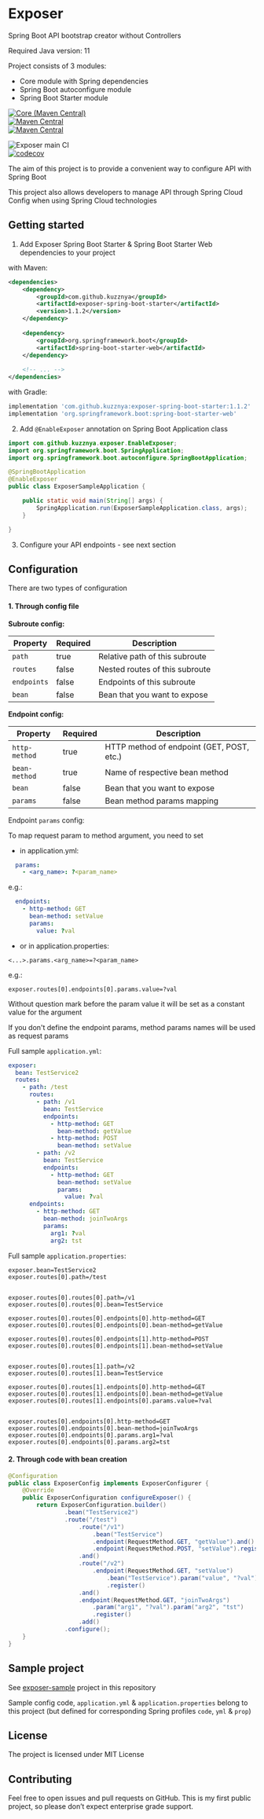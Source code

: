 # Exposer
Spring Boot API bootstrap creator without Controllers

Required Java version: 11

Project consists of 3 modules:
* Core module with Spring dependencies
* Spring Boot autoconfigure module
* Spring Boot Starter module

[![Core (Maven Central)](https://img.shields.io/maven-central/v/com.github.kuzznya/exposer-core.svg?label=Core%20(Maven%20Central))](https://search.maven.org/search?q=g:%22com.github.kuzznya%22%20AND%20a:%22exposer-core%22)  
[![Maven Central](https://img.shields.io/maven-central/v/com.github.kuzznya/exposer-spring-boot-autoconfigure.svg?label=Autoconfigure%20(Maven%20Central))](https://search.maven.org/search?q=g:%22com.github.kuzznya%22%20AND%20a:%22exposer-spring-boot-autoconfigure%22)  
[![Maven Central](https://img.shields.io/maven-central/v/com.github.kuzznya/exposer-spring-boot-starter.svg?label=Starter%20(Maven%20Central))](https://search.maven.org/search?q=g:%22com.github.kuzznya%22%20AND%20a:%22exposer-spring-boot-starter%22)

![Exposer main CI](https://github.com/kuzznya/exposer/workflows/Exposer%20main%20CI/badge.svg)  
[![codecov](https://codecov.io/gh/kuzznya/exposer/branch/master/graph/badge.svg)](https://codecov.io/gh/kuzznya/exposer)

The aim of this project is to provide a convenient way to configure API
with Spring Boot

This project also allows developers to manage API through 
Spring Cloud Config when using Spring Cloud technologies

## Getting started

1. Add Exposer Spring Boot Starter & Spring Boot Starter Web dependencies to your project

with Maven:
```xml
<dependencies>
    <dependency>
        <groupId>com.github.kuzznya</groupId>
        <artifactId>exposer-spring-boot-starter</artifactId>
        <version>1.1.2</version>
    </dependency>
    
    <dependency>
        <groupId>org.springframework.boot</groupId>
        <artifactId>spring-boot-starter-web</artifactId>
    </dependency>
    
    <!-- ... -->
</dependencies>
```

with Gradle:
```groovy
implementation 'com.github.kuzznya:exposer-spring-boot-starter:1.1.2'
implementation 'org.springframework.boot:spring-boot-starter-web'
```

2. Add `@EnableExposer` annotation on Spring Boot Application class

```java
import com.github.kuzznya.exposer.EnableExposer;
import org.springframework.boot.SpringApplication;
import org.springframework.boot.autoconfigure.SpringBootApplication;

@SpringBootApplication
@EnableExposer
public class ExposerSampleApplication {

    public static void main(String[] args) {
        SpringApplication.run(ExposerSampleApplication.class, args);
    }

}
```

3. Configure your API endpoints - see next section

## Configuration

There are two types of configuration

#### 1. Through config file

**Subroute config:**

| Property    | Required | Description                    |
|-------------|----------|--------------------------------|
| `path`      | true     | Relative path of this subroute |
| `routes`    | false    | Nested routes of this subroute |
| `endpoints` | false    | Endpoints of this subroute     |
| `bean`      | false    | Bean that you want to expose   |

**Endpoint config:**

| Property      | Required | Description                               |
|---------------|----------|-------------------------------------------|
| `http-method` | true     | HTTP method of endpoint (GET, POST, etc.) |
| `bean-method` | true     | Name of respective bean method            |
| `bean`        | false    | Bean that you want to expose              |
| `params`      | false    | Bean method params mapping                |

Endpoint `params` config:

To map request param to method argument, you need to set

* in application.yml:

```yaml
  params:
    - <arg_name>: ?<param_name>
```

e.g.:
```yaml
  endpoints:
    - http-method: GET
      bean-method: setValue
      params:
        value: ?val
```

* or in application.properties:

```properties
<...>.params.<arg_name>=?<param_name>
```

e.g.:
```properties
exposer.routes[0].endpoints[0].params.value=?val
```


Without question mark before the param value 
it will be set as a constant value for the argument

If you don't define the endpoint params, 
method params names will be used as request params

Full sample `application.yml`:

```yaml
exposer:
  bean: TestService2
  routes:
    - path: /test
      routes:
        - path: /v1
          bean: TestService
          endpoints:
            - http-method: GET
              bean-method: getValue
            - http-method: POST
              bean-method: setValue
        - path: /v2
          bean: TestService
          endpoints:
            - http-method: GET
              bean-method: setValue
              params:
                value: ?val
      endpoints:
        - http-method: GET
          bean-method: joinTwoArgs
          params:
            arg1: ?val
            arg2: tst
```

Full sample `application.properties`:

```properties
exposer.bean=TestService2
exposer.routes[0].path=/test


exposer.routes[0].routes[0].path=/v1
exposer.routes[0].routes[0].bean=TestService

exposer.routes[0].routes[0].endpoints[0].http-method=GET
exposer.routes[0].routes[0].endpoints[0].bean-method=getValue

exposer.routes[0].routes[0].endpoints[1].http-method=POST
exposer.routes[0].routes[0].endpoints[1].bean-method=setValue


exposer.routes[0].routes[1].path=/v2
exposer.routes[0].routes[1].bean=TestService

exposer.routes[0].routes[1].endpoints[0].http-method=GET
exposer.routes[0].routes[1].endpoints[0].bean-method=getValue
exposer.routes[0].routes[1].endpoints[0].params.value=?val


exposer.routes[0].endpoints[0].http-method=GET
exposer.routes[0].endpoints[0].bean-method=joinTwoArgs
exposer.routes[0].endpoints[0].params.arg1=?val
exposer.routes[0].endpoints[0].params.arg2=tst
```

#### 2. Through code with bean creation

```java
@Configuration
public class ExposerConfig implements ExposerConfigurer {
    @Override
    public ExposerConfiguration configureExposer() {
        return ExposerConfiguration.builder()
                .bean("TestService2")
                .route("/test")
                    .route("/v1")
                        .bean("TestService")
                        .endpoint(RequestMethod.GET, "getValue").and()
                        .endpoint(RequestMethod.POST, "setValue").register()
                    .and()
                    .route("/v2")
                        .endpoint(RequestMethod.GET, "setValue")
                            .bean("TestService").param("value", "?val")
                            .register()
                    .and()
                    .endpoint(RequestMethod.GET, "joinTwoArgs")
                        .param("arg1", "?val").param("arg2", "tst")
                        .register()
                    .add()
                .configure();
    }
}
```

## Sample project

See [exposer-sample](./exposer-sample) project in this repository

Sample config code, `application.yml` & `application.properties` belong to this project
(but defined for corresponding Spring profiles `code`, `yml` & `prop`)

## License

The project is licensed under MIT License

## Contributing

Feel free to open issues and pull requests on GitHub. This is my first public project, 
so please don’t expect enterprise grade support.
